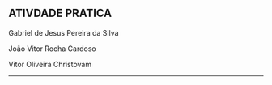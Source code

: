 ATIVDADE PRATICA
---
Gabriel de Jesus Pereira da Silva

João Vitor Rocha Cardoso

Vitor Oliveira Christovam

---
